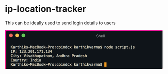 # ip-location-tracker
This can be ideally used to send login details to users

![ScreenShot](https://github.com/leovarmak/ip-location-tracker/blob/master/photo.png)
